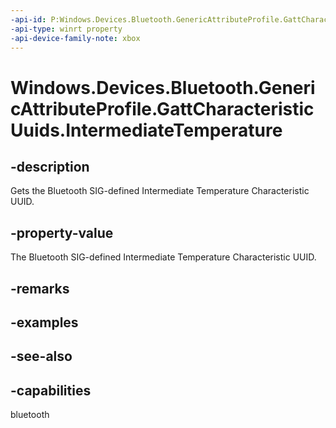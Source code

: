```yaml
---
-api-id: P:Windows.Devices.Bluetooth.GenericAttributeProfile.GattCharacteristicUuids.IntermediateTemperature
-api-type: winrt property
-api-device-family-note: xbox
---
```


<!-- Property syntax
public System.Guid IntermediateTemperature { get; }
-->

# Windows.Devices.Bluetooth.GenericAttributeProfile.GattCharacteristicUuids.IntermediateTemperature

## -description
Gets the Bluetooth SIG-defined Intermediate Temperature Characteristic UUID.

## -property-value
The Bluetooth SIG-defined Intermediate Temperature Characteristic UUID.

## -remarks

## -examples

## -see-also

## -capabilities
bluetooth
